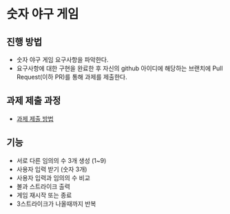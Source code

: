 # 숫자 야구 게임
## 진행 방법
* 숫자 야구 게임 요구사항을 파악한다.
* 요구사항에 대한 구현을 완료한 후 자신의 github 아이디에 해당하는 브랜치에 Pull Request(이하 PR)를 통해 과제를 제출한다.

## 과제 제출 과정
* [과제 제출 방법](https://github.com/next-step/nextstep-docs/tree/master/precourse)

## 기능
* 서로 다른 임의의 수 3개 생성 (1~9)
* 사용자 입력 받기 (숫자 3개)
* 사용자 입력과 임의의 수 비교
* 볼과 스트라이크 출력
* 게임 재시작 또는 종료
* 3스트라이크가 나올때까지 반복